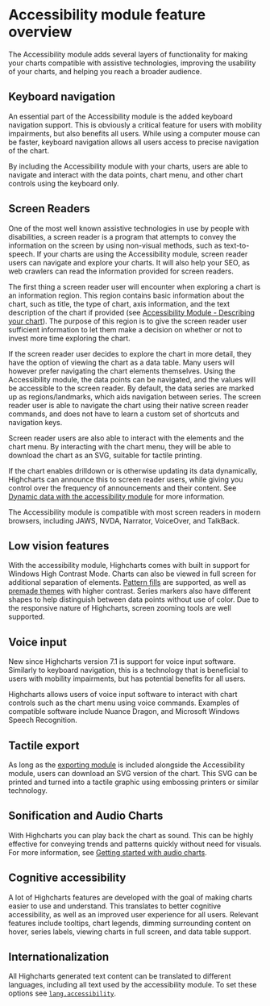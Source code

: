 Accessibility module feature overview
=======

The Accessibility module adds several layers of functionality for making your charts compatible with assistive technologies, improving the usability of your charts, and helping you reach a broader audience. 

Keyboard navigation
-------------------

An essential part of the Accessibility module is the added keyboard navigation support. This is obviously a critical feature for users with mobility impairments, but also benefits all users. While using a computer mouse can be faster, keyboard navigation allows all users access to precise navigation of the chart.

By including the Accessibility module with your charts, users are able to navigate and interact with the data points, chart menu, and other chart controls using the keyboard only.

Screen Readers
--------------

One of the most well known assistive technologies in use by people with disabilities, a screen reader is a program that attempts to convey the information on the screen by using non-visual methods, such as text-to-speech. If your charts are using the Accessibility module, screen reader users can navigate and explore your charts. It will also help your SEO, as web crawlers can read the information provided for screen readers.

The first thing a screen reader user will encounter when exploring a chart is an information region. This region contains basic information about the chart, such as title, the type of chart, axis information, and the text description of the chart if provided (see [Accessibility Module - Describing your chart](https://www.highcharts.com/docs/accessibility/accessibility-module#describing-your-chart)). The purpose of this region is to give the screen reader user sufficient information to let them make a decision on whether or not to invest more time exploring the chart.

If the screen reader user decides to explore the chart in more detail, they have the option of viewing the chart as a data table. Many users will however prefer navigating the chart elements themselves. Using the Accessibility module, the data points can be navigated, and the values will be accessible to the screen reader. By default, the data series are marked up as regions/landmarks, which aids navigation between series. The screen reader user is able to navigate the chart using their native screen reader commands, and does not have to learn a custom set of shortcuts and navigation keys.

Screen reader users are also able to interact with the elements and the chart menu. By interacting with the chart menu, they will be able to download the chart as an SVG, suitable for tactile printing.

If the chart enables drilldown or is otherwise updating its data dynamically, Highcharts can announce this to screen reader users, while giving you control over the frequency of announcements and their content. See [Dynamic data with the accessibility module](https://www.highcharts.com/docs/accessibility/accessible-dynamic-data) for more information.

The Accessibility module is compatible with most screen readers in modern browsers, including JAWS, NVDA, Narrator, VoiceOver, and TalkBack.

Low vision features
-------------------

With the accessibility module, Highcharts comes with built in support for Windows High Contrast Mode. Charts can also be viewed in full screen for additional separation of elements. [Pattern fills](https://www.highcharts.com/docs/accessibility/patterns-and-contrast) are supported, as well as [premade themes](https://www.highcharts.com/docs/chart-design-and-style/themes) with higher contrast. Series markers also have different shapes to help distinguish between data points without use of color. Due to the responsive nature of Highcharts, screen zooming tools are well supported.

Voice input
-----------

New since Highcharts version 7.1 is support for voice input software. Similarly to keyboard navigation, this is a technology that is beneficial to users with mobility impairments, but has potential benefits for all users.

Highcharts allows users of voice input software to interact with chart controls such as the chart menu using voice commands. Examples of compatible software include Nuance Dragon, and Microsoft Windows Speech Recognition.

Tactile export
--------------

As long as the [exporting module](https://www.highcharts.com/docs/export-module/export-module-overview) is included alongside the Accessibility module, users can download an SVG version of the chart. This SVG can be printed and turned into a tactile graphic using embossing printers or similar technology.

Sonification and Audio Charts
-----------------------------

With Highcharts you can play back the chart as sound. This can be highly effective for conveying trends and patterns quickly without need for visuals. For more information, see [Getting started with audio charts](https://www.highcharts.com/docs/sonification/getting-started).

Cognitive accessibility
-----------------------

A lot of Highcharts features are developed with the goal of making charts easier to use and understand. This translates to better cognitive accessibility, as well as an improved user experience for all users. Relevant features include tooltips, chart legends, dimming surrounding content on hover, series labels, viewing charts in full screen, and data table support.

Internationalization
--------------------

All Highcharts generated text content can be translated to different languages, including all text used by the accessibility module. To set these options see [`lang.accessibility`](https://api.highcharts.com/highcharts/lang.accessibility).
